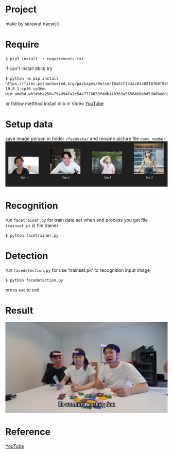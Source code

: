 # Project
make by sarawut nacwijit

# Require
```
$ pip3 install -r requirements.txt
```
if can't install dbilb try 
```
$ python -m pip install https://files.pythonhosted.org/packages/0e/ce/f8a3cff33ac03a8219768f0694c5d703c8e037e6aba2e865f9bae22ed63c/dlib-19.8.1-cp36-cp36m-win_amd64.whl#sha256=794994fa2c54e7776659fddb148363a5556468a6d5d46be8dad311722d54bfcf
```
or follow metthod install dlib in Video [YouTube](https://www.youtube.com/watch?v=HqjcqpCNiZg)


# Setup data
save image person in folder `/facedata/` and rename picture file `name_number`
![](https://github.com/aofserver/Project/blob/master/Face%20Recognition%20Dlib/etc/1.png)

# Recognition
run `facetrainer.py` for train data set when end process you get file `trainset.pk` is file trainer
```
$ python facetrainer.py
```
# Detection
run `facedetection.py` for use 'trainset.pk' to recognition input image
```
$ python facedetection.py
```
press `esc` to exit

# Result
![](https://github.com/aofserver/Project/blob/master/Face%20Recognition%20Dlib/etc/2.png)


# Reference
[YouTube](https://www.youtube.com/watch?v=gT3uELrVpOs&t=2s)



